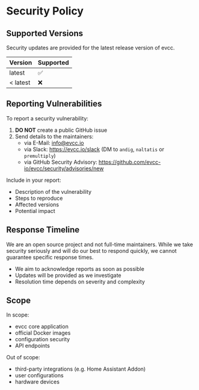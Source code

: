 # Security Policy

## Supported Versions

Security updates are provided for the latest release version of evcc.

| Version | Supported          |
| ------- | ------------------ |
| latest  | :white_check_mark: |
| < latest| :x:                |

## Reporting Vulnerabilities

To report a security vulnerability:

1. **DO NOT** create a public GitHub issue
2. Send details to the maintainers:
   - via E-Mail: info@evcc.io
   - via Slack: https://evcc.io/slack (DM to `andig`, `naltatis` or `premultiply`)
   - via GitHub Security Advisory: https://github.com/evcc-io/evcc/security/advisories/new

Include in your report:
- Description of the vulnerability
- Steps to reproduce
- Affected versions
- Potential impact

## Response Timeline

We are an open source project and not full-time maintainers.
While we take security seriously and will do our best to respond quickly, we cannot guarantee specific response times.

- We aim to acknowledge reports as soon as possible
- Updates will be provided as we investigate
- Resolution time depends on severity and complexity

## Scope

In scope:
- evcc core application
- official Docker images
- configuration security
- API endpoints

Out of scope:
- third-party integrations (e.g. Home Assistant Addon)
- user configurations
- hardware devices
